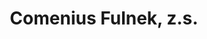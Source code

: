 ---
id: 1587aa64-985a-4854-be19-e2de27307db0
title: Comenius Fulnek, z.s.
price: 5
year: 2019
description: Komentované prohlídky města Fulnek
kouskovani: true
locationName: undefined
position:
  lng: NaN
  lat: 49.7155766635126
---